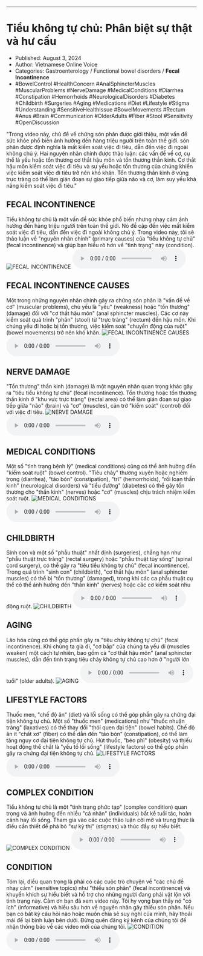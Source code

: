 
---

# Tiểu không tự chủ: Phân biệt sự thật và hư cấu

- Published: August 3, 2024
- Author: Vietnamese Online Voice
- Categories: Gastroenterology / Functional bowel disorders / **Fecal Incontinence**
- #BowelControl #HealthConcern #AnalSphincterMuscles #MuscularProblems #NerveDamage #MedicalConditions #Diarrhea #Constipation #Hemorrhoids #NeurologicalDisorders #Diabetes #Childbirth #Surgeries #Aging #Medications #Diet #Lifestyle #Stigma #Understanding #SensitiveHealthIssue #BowelMovements #Rectum #Anus #Brain #Communication #OlderAdults #Fiber #Stool #Sensitivity #OpenDiscussion

"Trong video này, chủ đề về chứng són phân được giới thiệu, một vấn đề sức khỏe phổ biến ảnh hưởng đến hàng triệu người trên toàn thế giới. són phân được định nghĩa là mất kiểm soát việc đi tiêu, dẫn đến việc đi ngoài không chủ ý. Hai nguyên nhân chính được thảo luận: các vấn đề về cơ, cụ thể là yếu hoặc tổn thương cơ thắt hậu môn và tổn thương thần kinh. Cơ thắt hậu môn kiểm soát việc đi tiêu và sự yếu hoặc tổn thương của chúng khiến việc kiểm soát việc đi tiêu trở nên khó khăn. Tổn thương thần kinh ở vùng trực tràng có thể làm gián đoạn sự giao tiếp giữa não và cơ, làm suy yếu khả năng kiểm soát việc đi tiêu."


## FECAL INCONTINENCE

Tiểu không tự chủ là một vấn đề sức khỏe phổ biến nhưng nhạy cảm ảnh hưởng đến hàng triệu người trên toàn thế giới. Nó đề cập đến việc mất kiểm soát việc đi tiêu, dẫn đến việc đi ngoài không chủ ý. Trong video này, tôi sẽ thảo luận về "nguyên nhân chính" (primary causes) của "tiểu không tự chủ" (fecal incontinence) và giúp bạn hiểu rõ hơn về "tình trạng" này (condition).
![FECAL INCONTINENCE](https://http-archiver-apis-production-80.schnworks.com/storage/images/transitions/2024-08-03/transition-6567748556-Montserrat-Medium-283593.jpg)
<audio controls>
    <source src="https://http-archiver-apis-production-80.schnworks.com/storage/storage/audio/file-30170545025.mp3" type="audio/mpeg">
</audio>



## FECAL INCONTINENCE CAUSES

Một trong những nguyên nhân chính gây ra chứng són phân là "vấn đề về cơ" (muscular problems), chủ yếu là "yếu" (weakness) hoặc "tổn thương" (damage) đối với "cơ thắt hậu môn" (anal sphincter muscles). Các cơ này kiểm soát quá trình "phân" (stool) từ "trực tràng" (rectum) đến hậu môn. Khi chúng yếu đi hoặc bị tổn thương, việc kiểm soát "chuyển động của ruột" (bowel movements) trở nên khó khăn.
![FECAL INCONTINENCE CAUSES](https://http-archiver-apis-production-80.schnworks.com/storage/images/transitions/2024-08-03/transition-24281580271-Montserrat-Regular-283593.jpg)
<audio controls>
    <source src="https://http-archiver-apis-production-80.schnworks.com/storage/storage/audio/file-11060754757.mp3" type="audio/mpeg">
</audio>



## NERVE DAMAGE

"Tổn thương" thần kinh (damage) là một nguyên nhân quan trọng khác gây ra "tiêu tiểu không tự chủ" (fecal incontinence). Tổn thương hoặc tổn thương thần kinh ở "khu vực trực tràng" (rectal area) có thể làm gián đoạn sự giao tiếp giữa "não" (brain) và "cơ" (muscles), cản trở "kiểm soát" (control) đối với việc đi tiêu.
![NERVE DAMAGE](https://http-archiver-apis-production-80.schnworks.com/storage/images/transitions/2024-08-03/transition--3081427688-Montserrat-Bold-7B1FA2.jpg)
<audio controls>
    <source src="https://http-archiver-apis-production-80.schnworks.com/storage/storage/audio/file-7483360223.mp3" type="audio/mpeg">
</audio>



## MEDICAL CONDITIONS

Một số "tình trạng bệnh lý" (medical conditions) cũng có thể ảnh hưởng đến "kiểm soát ruột" (bowel control). "Tiêu chảy" thường xuyên hoặc nghiêm trọng (diarrhea), "táo bón" (constipation), "trĩ" (hemorrhoids), "rối loạn thần kinh" (neurological disorders) và "tiểu đường" (diabetes) có thể gây tổn thương cho "thần kinh" (nerves) hoặc "cơ" (muscles) chịu trách nhiệm kiểm soát ruột.
![MEDICAL CONDITIONS](https://http-archiver-apis-production-80.schnworks.com/storage/images/transitions/2024-08-03/transition-5492451089-Montserrat-ExtraBold-673AB7.jpg)
<audio controls>
    <source src="https://http-archiver-apis-production-80.schnworks.com/storage/storage/audio/file-20352054094.mp3" type="audio/mpeg">
</audio>



## CHILDBIRTH

Sinh con và một số "phẫu thuật" nhất định (surgeries), chẳng hạn như "phẫu thuật trực tràng" (rectal surgery) hoặc "phẫu thuật tủy sống" (spinal cord surgery), có thể gây ra "tiêu tiểu không tự chủ" (fecal incontinence). Trong quá trình "sinh con" (childbirth), "cơ thắt hậu môn" (anal sphincter muscles) có thể bị "tổn thương" (damaged), trong khi các ca phẫu thuật cụ thể có thể ảnh hưởng đến "thần kinh" (nerves) hoặc các cơ kiểm soát nhu động ruột.
![CHILDBIRTH](https://http-archiver-apis-production-80.schnworks.com/storage/images/transitions/2024-08-03/transition-10995289972-Montserrat-SemiBold-673AB7.jpg)
<audio controls>
    <source src="https://http-archiver-apis-production-80.schnworks.com/storage/storage/audio/file-15328521051.mp3" type="audio/mpeg">
</audio>



## AGING

Lão hóa cũng có thể góp phần gây ra "tiêu chảy không tự chủ" (fecal incontinence). Khi chúng ta già đi, "cơ bắp" của chúng ta yếu đi (muscles weaken) một cách tự nhiên, bao gồm cả "cơ thắt hậu môn" (anal sphincter muscles), dẫn đến tình trạng tiêu chảy không tự chủ cao hơn ở "người lớn tuổi" (older adults).
![AGING](https://http-archiver-apis-production-80.schnworks.com/storage/images/transitions/2024-08-03/transition-3725608025-Montserrat-Regular-004895.jpg)
<audio controls>
    <source src="https://http-archiver-apis-production-80.schnworks.com/storage/storage/audio/file-16337760647.mp3" type="audio/mpeg">
</audio>



## LIFESTYLE FACTORS

Thuốc men, "chế độ ăn" (diet) và lối sống có thể góp phần gây ra chứng đại tiện không tự chủ. Một số "thuốc men" (medications) như "thuốc nhuận tràng" (laxatives) có thể thay đổi "thói quen đại tiện" (bowel habits). Chế độ ăn ít "chất xơ" (fiber) có thể dẫn đến "táo bón" (constipation), có thể làm tăng nguy cơ đại tiện không tự chủ. Hút thuốc, "béo phì" (obesity) và thiếu hoạt động thể chất là "yếu tố lối sống" (lifestyle factors) có thể góp phần gây ra chứng đại tiện không tự chủ.
![LIFESTYLE FACTORS](https://http-archiver-apis-production-80.schnworks.com/storage/images/transitions/2024-08-03/transition-7886383295-Montserrat-ExtraBold-283593.jpg)
<audio controls>
    <source src="https://http-archiver-apis-production-80.schnworks.com/storage/storage/audio/file-3561795259.mp3" type="audio/mpeg">
</audio>



## COMPLEX CONDITION

Tiểu không tự chủ là một "tình trạng phức tạp" (complex condition) quan trọng và ảnh hưởng đến nhiều "cá nhân" (individuals) bất kể tuổi tác, hoàn cảnh hay lối sống. Tham gia vào các cuộc thảo luận cởi mở và trung thực là điều cần thiết để phá bỏ "sự kỳ thị" (stigmas) và thúc đẩy sự hiểu biết.
![COMPLEX CONDITION](https://http-archiver-apis-production-80.schnworks.com/storage/images/transitions/2024-08-03/transition-26861012171-Montserrat-Bold-673AB7.jpg)
<audio controls>
    <source src="https://http-archiver-apis-production-80.schnworks.com/storage/storage/audio/file-39552484315.mp3" type="audio/mpeg">
</audio>



## CONDITION

Tóm lại, điều quan trọng là phải có các cuộc trò chuyện về "các chủ đề nhạy cảm" (sensitive topics) như "thiếu són phân" (fecal incontinence) và khuyến khích sự hiểu biết và hỗ trợ cho những người đang phải vật lộn với tình trạng này. Cảm ơn bạn đã xem video này. Tôi hy vọng bạn thấy nó "có ích" (informative) và hiểu sâu hơn về nguyên nhân gây thiếu són phân. Nếu bạn có bất kỳ câu hỏi nào hoặc muốn chia sẻ suy nghĩ của mình, hãy thoải mái để lại bình luận bên dưới. Đừng quên đăng ký kênh của chúng tôi để nhận thông báo về các video mới của chúng tôi.
![CONDITION](https://http-archiver-apis-production-80.schnworks.com/storage/images/transitions/2024-08-03/transition-32505839086-Montserrat-Bold-9C27B0.jpg)
<audio controls>
    <source src="https://http-archiver-apis-production-80.schnworks.com/storage/storage/audio/file-70539414763.mp3" type="audio/mpeg">
</audio>

